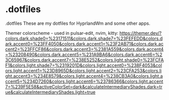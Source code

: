 # .dotfiles
.dotfiles
These are my dotfiles for HyprlandWm and some other apps.


Themer colorscheme - used in pulsar-edit, nvim, kitty:
https://themer.dev/?colors.dark.shade0=%23171511&colors.dark.shade7=%23FEFEDD&colors.dark.accent0=%23FF4050&colors.dark.accent1=%23F2AB71&colors.dark.accent2=%23FFCF86&colors.dark.accent3=%2381A559&colors.dark.accent4=%23208490&colors.dark.accent5=%231A9BA6&colors.dark.accent6=%23C65967&colors.dark.accent7=%238E5252&colors.light.shade0=%23FCFAF1&colors.light.shade7=%2319201D&colors.light.accent0=%238F4053&colors.light.accent1=%23D8965D&colors.light.accent2=%23CFA253&colors.light.accent3=%234E8579&colors.light.accent4=%238CB3A0&colors.light.accent5=%234D7260&colors.light.accent6=%23786366&colors.light.accent7=%239F5E58&activeColorSet=dark&calculateIntermediaryShades.dark=true&calculateIntermediaryShades.light=true


